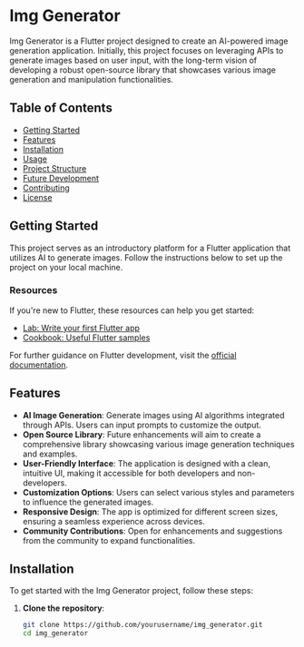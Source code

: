 # Img Generator

Img Generator is a Flutter project designed to create an AI-powered image generation application. Initially, this project focuses on leveraging APIs to generate images based on user input, with the long-term vision of developing a robust open-source library that showcases various image generation and manipulation functionalities.

## Table of Contents

- [Getting Started](#getting-started)
- [Features](#features)
- [Installation](#installation)
- [Usage](#usage)
- [Project Structure](#project-structure)
- [Future Development](#future-development)
- [Contributing](#contributing)
- [License](#license)

## Getting Started

This project serves as an introductory platform for a Flutter application that utilizes AI to generate images. Follow the instructions below to set up the project on your local machine.

### Resources

If you're new to Flutter, these resources can help you get started:

- [Lab: Write your first Flutter app](https://docs.flutter.dev/get-started/codelab)
- [Cookbook: Useful Flutter samples](https://docs.flutter.dev/cookbook)

For further guidance on Flutter development, visit the [official documentation](https://docs.flutter.dev/).

## Features

- **AI Image Generation**: Generate images using AI algorithms integrated through APIs. Users can input prompts to customize the output.
- **Open Source Library**: Future enhancements will aim to create a comprehensive library showcasing various image generation techniques and examples.
- **User-Friendly Interface**: The application is designed with a clean, intuitive UI, making it accessible for both developers and non-developers.
- **Customization Options**: Users can select various styles and parameters to influence the generated images.
- **Responsive Design**: The app is optimized for different screen sizes, ensuring a seamless experience across devices.
- **Community Contributions**: Open for enhancements and suggestions from the community to expand functionalities.

## Installation

To get started with the Img Generator project, follow these steps:

1. **Clone the repository**:
   ```bash
   git clone https://github.com/yourusername/img_generator.git
   cd img_generator
